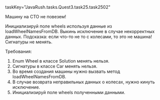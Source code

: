 taskKey="JavaRush.tasks.Quest3.task25.task2502"

Машину на СТО не повезем!

Инициализируй поле wheels используя данные из loadWheelNamesFromDB.
Выкинь исключение в случае некорректных данных.
Подсказка: если что-то не то с колесами, то это не машина!
Сигнатуры не менять.


Требования:
1.	Enum Wheel в классе Solution менять нельзя.
2.	Сигнатуры в классе Car менять нельзя.
3.	Во время создания машины нужно вызвать метод loadWheelNamesFromDB.
4.	В случае возврата неправильных данных о колесах, нужно кинуть исключение.
5.	Инициализируй поле wheels полученными данными.


